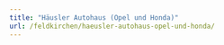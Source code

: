 ```yaml
---
title: "Häusler Autohaus (Opel und Honda)"
url: /feldkirchen/haeusler-autohaus-opel-und-honda/
---
```


